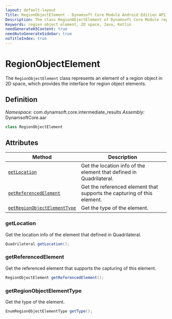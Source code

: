 ```yaml
---
layout: default-layout
Title: RegionObjectElement - Dynamsoft Core Module Android Edition API Reference
Description: The class RegionObjectElement of Dynamsoft Core Module represents an element of a region object in 2D space, which provides the interface for region object elements.
Keywords: region object element, 2D space, Java, Kotlin
needGenerateH3Content: true
needAutoGenerateSidebar: true
noTitleIndex: true
---
```


# RegionObjectElement

The `RegionObjectElement` class represents an element of a region object in 2D space, which provides the interface for region object elements.

## Definition

*Namespace:* com.dynamsoft.core.intermediate_results
*Assembly:* DynamsoftCore.aar

```java
class RegionObjectElement
```

## Attributes

| Method | Description |
| ------ | ----------- |
| [`getLocation`](#getlocation) | Get the location info of the element that defined in Quadrilateral. |
| [`getReferencedElement`](#getreferencedelement) | Get the referenced element that supports the capturing of this element. |
| [`getRegionObjectElementType`](#getregionobjectelementtype) | Get the type of the element. |

### getLocation

Get the location info of the element that defined in Quadrilateral.

```java
Quadrilateral getLocation();
```

### getReferencedElement

Get the referenced element that supports the capturing of this element.

```java
RegionObjectElement getReferencedElement();
```

### getRegionObjectElementType

Get the type of the element.

```java
EnumRegionObjectElementType getType();
```
